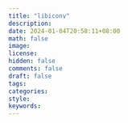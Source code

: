 ```yaml
---
title: "libiconv"
description: 
date: 2024-01-04T20:58:11+08:00
math: false
image: 
license: 
hidden: false
comments: false
draft: false
tags:
categories:
style:
keywords:
---
```

